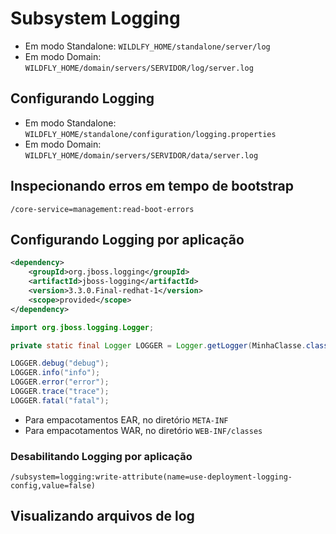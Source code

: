 # Subsystem Logging

* Em modo Standalone: `WILDLFY_HOME/standalone/server/log`
* Em modo Domain: `WILDFLY_HOME/domain/servers/SERVIDOR/log/server.log`

## Configurando Logging

* Em modo Standalone: `WILDFLY_HOME/standalone/configuration/logging.properties`
* Em modo Domain: `WILDFLY_HOME/domain/servers/SERVIDOR/data/server.log`

## Inspecionando erros em tempo de bootstrap

```
/core-service=management:read-boot-errors
```

## Configurando Logging por aplicação

```xml
<dependency>
	<groupId>org.jboss.logging</groupId>
	<artifactId>jboss-logging</artifactId>
	<version>3.3.0.Final-redhat-1</version>
	<scope>provided</scope>
</dependency>
```

```java
import org.jboss.logging.Logger;
```

```java
private static final Logger LOGGER = Logger.getLogger(MinhaClasse.class);
```

```java
LOGGER.debug("debug");
LOGGER.info("info");
LOGGER.error("error");
LOGGER.trace("trace");
LOGGER.fatal("fatal");
```

* Para empacotamentos EAR, no diretório `META-INF`
* Para empacotamentos WAR, no diretório `WEB-INF/classes`

### Desabilitando Logging por aplicação

```
/subsystem=logging:write-attribute(name=use-deployment-logging-config,value=false)
```

## Visualizando arquivos de log
